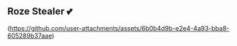 ## Roze Stealer 💕
(https://github.com/user-attachments/assets/6b0b4d9b-e2e4-4a93-bba8-605289b37aae)

